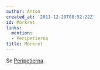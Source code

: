 ```yaml
---
author: Anton
created_at: '2011-12-29T08:52:22Z'
id: Mörkret
links:
  mention:
  - Peripetierna
title: Mörkret
---
```


Se [Peripetierna].

  [Peripetierna]: Peripetierna
